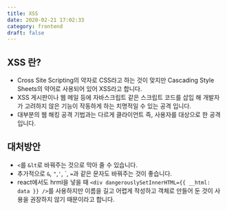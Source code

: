 ```yaml
---
title: XSS
date: 2020-02-21 17:02:33
category: frontend
draft: false
---
```


## XSS 란?

- Cross Site Scripting의 약자로 CSS라고 하는 것이 맞지만 Cascading Style Sheets의 약어로 사용되어 있어 XSS라고 합니다.
- XSS 게시판이나 웹 메일 등에 자바스크립트 같은 스크립트 코드를 삽입 해 개발자가 고려하지 않은 기능이 작동하게 하는 치명적일 수 있는 공격 입니다.
- 대부분의 웹 해킹 공격 기법과는 다르게 클라이언트 즉, 사용자를 대상으로 한 공격입니다.

## 대처방안

- `<`를 `&lt`로 바꿔주는 것으로 막아 줄 수 있습니다.
- 추가적으로 `&`, `"`,`'`, \`, `=`과 같은 문자도 바꿔주는 것이 좋습니다.
- react에서도 hrml을 넣을 때 `<div dangerouslySetInnerHTML={{ __html: data }} />`를 사용하지만 이름을 길고 어렵게 작성하고 객체로 만들어 둔 것이 사용을 권장하지 않기 때문이라고 합니다.
